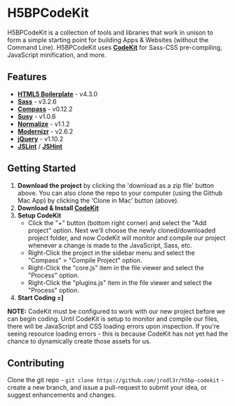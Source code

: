 # H5BPCodeKit
H5BPCodeKit is a collection of tools and libraries that work in
unison to form a simple starting point for building Apps & Websites
(without the Command Line). H5BPCodeKit uses
**[CodeKit](http://incident57.com/codekit)** for Sass-CSS pre-compiling,
JavaScript minification, and more.

## Features
  * **[HTML5 Boilerplate](http://html5boilerplate.com)** - v4.3.0
  * **[Sass](http://sass-lang.com)** - v3.2.6
  * **[Compass](http://compass-style.org)** - v0.12.2
  * **[Susy](http://susy.oddbird.net)** - v1.0.6
  * **[Normalize](http://necolas.github.io/normalize.css)** - v1.1.2
  * **[Modernizr](http://modernizr.com)** - v2.6.2
  * **[jQuery](http://jquery.com)** - v1.10.2
  * **[JSLint](http://jslint.com)** / **[JSHint](http://www.jshint.com)**


## Getting Started

1. **Download the project** by clicking the 'download as a zip file' button
above. You can also clone the repo to your computer (using the Github Mac App)
by clicking the 'Clone in Mac' button (above).
2. **Download & Install [CodeKit](http://incident57.com/codekit)**
3. **Setup CodeKit**
    * Click the "+" button (bottom right corner) and select the "Add project"
      option. Next we'll choose the newly cloned/downloaded project folder,
      and now CodeKit will monitor and compile our project whenever a change
      is made to the JavaScript, Sass, etc.
    * Right-Click the project in the sidebar menu and select the 
      "Compass" > "Compile Project" option.
    * Right-Click the "core.js" item in the file viewer and select the
      "Process" option.
    * Right-Click the "plugins.js" item in the file viewer and select the
      "Process" option.
4. **Start Coding =]**

**NOTE:** CodeKit must be configured to work with our new project before we
can begin coding. Until CodeKit is setup to monitor and compile our files,
there will be JavaScript and CSS loading errors upon inspection. If you're
seeing resource loading errors - this is because CodeKit has not yet had the
chance to dynamically create those assets for us.


## Contributing

Clone the git repo - `git clone https://github.com/jrodl3r/h5bp-codekit` -
create a new branch, and issue a pull-request to submit your idea, or
suggest enhancements and changes.